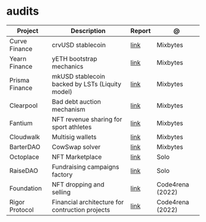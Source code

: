 # audits


Project | Description | Report | @
--- | --- | --- | ---
Curve Finance | crvUSD stablecoin | [link](https://github.com/mixbytes/audits_public/blob/master/Curve%20Finance/Curve%20Stablecoin%20(crvUSD)/Curve%20Stablecoin%20(crvUSD)%20Security%20Audit%20Report.pdf) | Mixbytes
Yearn Finance | yETH bootstrap mechanics | [link](https://github.com/mixbytes/audits_public/blob/master/Yearn%20Finance/yETH-bootstrap/Yearn%20Finance%20yETH-bootstrap%20Security%20Audit%20Report.pdf) | Mixbytes
Prisma Finance | mkUSD stablecoin backed by LSTs (Liquity model) | [link](https://github.com/mixbytes/audits_public/blob/master/Prisma%20Finance/Prisma%20Finance%20Security%20Audit%20Report.pdf) | Mixbytes
Clearpool | Bad debt auction mechanism | [link](https://github.com/mixbytes/audits_public/blob/master/Clearpool/Clearpool%20Security%20Audit%20Report.pdf) | Mixbytes
Fantium | NFT revenue sharing for sport athletes | [link](https://github.com/mixbytes/audits_public/blob/master/Fantium/Fantium%20v2/Fantium%20v2%20Security%20Audit%20Report.pdf) | Mixbytes
Cloudwalk | Multisig wallets | [link](https://github.com/mixbytes/audits_public/blob/master/CloudWalk/CloudWalk%20Multisig%20Wallet%20Audit%20Report.pdf) | Mixbytes
BarterDAO |  CowSwap solver| [link](https://github.com/mixbytes/audits_public/tree/master/Barter%20DAO/Barter%20DAO) | Mixbytes
Octoplace | NFT Marketplace | [link](https://github.com/oddsequence/reports/blob/main/Octoplace/Octoplace_report_02062023.md) | Solo
RaiseDAO | Fundraising campaigns factory | [link](https://github.com/oddsequence/reports/blob/main/RaiseDAO/RaiseDAO_public_report_011222.pdf) | Solo
Foundation | NFT dropping and selling | [link](https://github.com/oddsequence/reports/blob/main/Foundation/Foundation_report_29122022.pdf) | Code4rena (2022)
Rigor Protocol | Financial architecture for contruction projects | [link](https://github.com/oddsequence/reports/blob/main/RigorProtocol/RigorProtocol_report_29122022.pdf) | Code4rena (2022)
